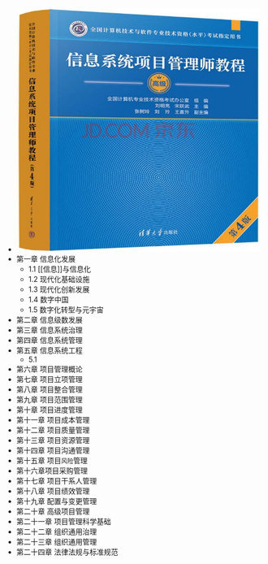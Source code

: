 - ![image.png](../assets/image_1708948285604_0.png)
- 第一章 信息化发展
	- 1.1 [[信息]]与信息化
	- 1.2 现代化基础设施
	- 1.3 现代化创新发展
	- 1.4 数字中国
	- 1.5 数字化转型与元宇宙
- 第二章 信息级数发展
- 第三章 信息系统治理
- 第四章 信息系统管理
- 第五章 信息系统工程
	- 5.1
- 第六章 项目管理概论
- 第七章 项目立项管理
- 第八章 项目整合管理
- 第九章 项目范围管理
- 第十章 项目进度管理
- 第十一章 项目成本管理
- 第十二章 项目质量管理
- 第十三章 项目资源管理
- 第十四章 项目沟通管理
- 第十五章 项目`风险`管理
- 第十六章项目采购管理
- 第十七章 项目干系人管理
- 第十八章 项目绩效管理
- 第十九章 配置与变更管理
- 第二十章 高级项目管理
- 第二十一章 项目管理科学基础
- 第二十二章 组织通用治理
- 第二十三章 组织通用管理
- 第二十四章 法律法规与标准规范
